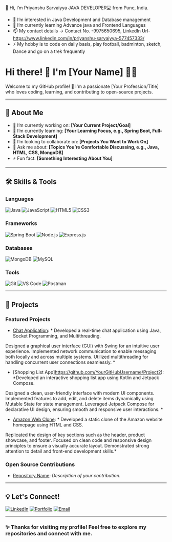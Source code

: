 👋 Hi, I’m Priyanshu Sarvaiyya JAVA DEVELOPER💻 from Pune, India.
- 👀 I’m interested in Java Development and Database management
- 🌱 I’m currently learning Advance java and Frontend Languages
- 📫 My contact details -> Contact No. -9975650695,
                           LinkedIn Url- https://www.linkedin.com/in/priyanshu-sarvaiyya-577457333/
- ⚡ My hobby is to code on daily basis, play football, badminton, sketch, Dance and go on a trek frequently

# Hi there! 👋 I'm [Your Name] 👨‍💻

Welcome to my GitHub profile! 🚀 I'm a passionate [Your Profession/Title] who loves coding, learning, and contributing to open-source projects. 

---

## 🌟 About Me

- 🔭 I’m currently working on: **[Your Current Project/Goal]**
- 🌱 I’m currently learning: **[Your Learning Focus, e.g., Spring Boot, Full-Stack Development]**
- 👯 I’m looking to collaborate on: **[Projects You Want to Work On]**
- 💬 Ask me about: **[Topics You’re Comfortable Discussing, e.g., Java, HTML, CSS, MongoDB]**
- ⚡ Fun fact: **[Something Interesting About You]**

---

## 🛠️ Skills & Tools

### **Languages**
![Java](https://img.shields.io/badge/Java-ED8B00?style=for-the-badge&logo=java&logoColor=white)
![JavaScript](https://img.shields.io/badge/JavaScript-323330?style=for-the-badge&logo=javascript&logoColor=F7DF1E)
![HTML5](https://img.shields.io/badge/HTML5-E34F26?style=for-the-badge&logo=html5&logoColor=white)
![CSS3](https://img.shields.io/badge/CSS3-1572B6?style=for-the-badge&logo=css3&logoColor=white)

### **Frameworks**
![Spring Boot](https://img.shields.io/badge/Spring_Boot-6DB33F?style=for-the-badge&logo=spring&logoColor=white)
![Node.js](https://img.shields.io/badge/Node.js-339933?style=for-the-badge&logo=node.js&logoColor=white)
![Express.js](https://img.shields.io/badge/Express.js-000000?style=for-the-badge&logo=express&logoColor=white)

### **Databases**
![MongoDB](https://img.shields.io/badge/MongoDB-47A248?style=for-the-badge&logo=mongodb&logoColor=white)
![MySQL](https://img.shields.io/badge/MySQL-4479A1?style=for-the-badge&logo=mysql&logoColor=white)

### **Tools**
![Git](https://img.shields.io/badge/Git-F05032?style=for-the-badge&logo=git&logoColor=white)
![VS Code](https://img.shields.io/badge/VS_Code-007ACC?style=for-the-badge&logo=visual-studio-code&logoColor=white)
![Postman](https://img.shields.io/badge/Postman-FF6C37?style=for-the-badge&logo=postman&logoColor=white)

---

## 🚀 Projects

### **Featured Projects**
- [Chat Application](https://github.com/YourGitHubUsername/Project1): * Developed a real-time chat application using Java, Socket Programming, and Multithreading.

Designed a graphical user interface (GUI) with Swing for an intuitive user experience.
Implemented network communication to enable messaging both locally and across multiple systems.
Utilized multithreading for handling concurrent user connections seamlessly.
*
- [Shopping List App]https://github.com/YourGitHubUsername/Project2): *Developed an interactive shopping list app using Kotlin and Jetpack Compose.

Designed a clean, user-friendly interface with modern UI components.
Implemented features to add, edit, and delete items dynamically using Mutable State for state management.
Leveraged Jetpack Compose for declarative UI design, ensuring smooth and responsive user interactions. *
- [Amazon Web Clone](https://github.com/YourGitHubUsername/Project2): *
Developed a static clone of the Amazon website homepage using HTML and CSS.

Replicated the design of key sections such as the header, product showcase, and footer.
Focused on clean code and responsive design principles to ensure a visually accurate layout.
Demonstrated strong attention to detail and front-end development skills.*

### **Open Source Contributions**
- [Repository Name](https://github.com/ContributorRepo): *Description of your contribution.*

---

## 💡 Let's Connect!

[![LinkedIn](https://img.shields.io/badge/LinkedIn-0077B5?style=for-the-badge&logo=linkedin&logoColor=white)](https://linkedin.com/in/YourLinkedInProfile)
[![Portfolio](https://img.shields.io/badge/Portfolio-000000?style=for-the-badge&logo=github&logoColor=white)](https://YourPortfolioURL)
[![Email](https://img.shields.io/badge/Email-D14836?style=for-the-badge&logo=gmail&logoColor=white)](mailto:YourEmail@example.com)

---

### ✨ Thanks for visiting my profile! Feel free to explore my repositories and connect with me.



